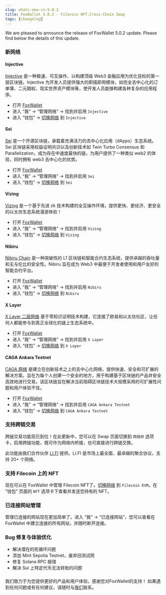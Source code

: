 ```yaml
---
slug: whats-new-in-5-0-2
title: FoxWallet 5.0.2 - Filecoin NFT,Cross-Chain Swap
tags: [changelog]
---
```


We are pleased to announce the release of FoxWallet 5.0.2 update. Please find below the details of this update.
<!--truncate-->

### 新网络

#### Injective
[Injective](https://injective.com/) 是一种极速、可互操作、以构建顶级 Web3 金融应用为优化目标的第一层区块链。Injective 为开发人员提供强大的即插即用模块，如完全去中心化的订单簿、二元期权、现实世界资产模块等，使开发人员能够构建各种复杂的应用程序。  

- 打开 [FoxWallet](https://foxwallet.com/download)
- 进入 “我” -> “管理网络” -> 找到并启用 `Injective`
- 进入 “钱包” -> [切换网络](https://hc.foxwallet.com/docs/basic/manage-funds#switch-networks) 到 `Injective`

#### Sei
[Sei](https://www.sei.io/) 是一个开源区块链，承载着充满活力的去中心化应用（dApps）生态系统。Sei 区块链采用权益证明共识以及创新技术如 Twin Turbo Consensus 和 Parallelization，成为存在中速度最快的链，为用户提供了一种类似 web2 的体验，同时拥有 web3 去中心化的优势。  

- 打开 [FoxWallet](https://foxwallet.com/download)
- 进入 “我” -> “管理网络” -> 找到并启用 `Sei`
- 进入 “钱包” -> [切换网络](https://hc.foxwallet.com/docs/basic/manage-funds#switch-networks) 到 `Sei`

#### Vizing
[Vizing](https://www.vizing.com/) 是一个基于先进 zk 技术构建的全互操作环境，提供更快、更经济、更安全的以太坊生态系统漫游体验！  

- 打开 [FoxWallet](https://foxwallet.com/download)
- 进入 “我” -> “管理网络” -> 找到并启用 `Vizing`
- 进入 “钱包” -> [切换网络](https://hc.foxwallet.com/docs/basic/manage-funds#switch-networks) 到 `Vizing`

#### Nibiru
[Nibiru Chain](https://nibiru.fi/) 是一种突破性的 L1 区块链和智能合约生态系统，提供卓越的吞吐量和无与伦比的安全性。Nibiru 旨在成为 Web3 中最便于开发者使用和用户友好的智能合约平台。  

- 打开 [FoxWallet](https://foxwallet.com/download)
- 进入 “我” -> “管理网络” -> 找到并启用 `Nibiru`
- 进入 “钱包” -> [切换网络](https://hc.foxwallet.com/docs/basic/manage-funds#switch-networks) 到 `Nibiru`

#### X Layer
[X Layer 二层网络](https://www.okx.com/zh-hans/xlayer) 基于零知识证明技术构建，它连接了欧易和以太坊社区，让任何人都能参与到真正全球化的链上生态系统中。  

- 打开 [FoxWallet](https://foxwallet.com/download)
- 进入 “我” -> “管理网络” -> 找到并启用 `X Layer`
- 进入 “钱包” -> [切换网络](https://hc.foxwallet.com/docs/basic/manage-funds#switch-networks) 到 `X Layer`

#### CAGA Ankara Testnet
[CAGA 网络](https://www.cagacrypto.com/) 是建立在创新技术之上的去中心化网络，提供快速、安全和可扩展的解决方案。旨在为每个人创建一个安全的地方，用于构建基于区块链的产品并安全高效地进行交易。该区块链旨在解决当前阻碍区块链技术大规模采用的可扩展性问题和用户体验不佳。

- 打开 [FoxWallet](https://foxwallet.com/download)
- 进入 “我” -> “管理网络” -> 找到并启用 `CAGA Ankara Testnet`
- 进入 “钱包” -> [切换网络](https://hc.foxwallet.com/docs/basic/manage-funds#switch-networks) 到 `CAGA Ankara Testnet`

### 支持跨链交易
跨链交易功能现已到位！在此更新中，您可以在 Swap 页面切换到 `跨链桥` 选项卡，启用跨链功能，既可作为网络内桥接，也可直接进行跨链交换。  

此功能由我们合作伙伴 [LI.FI](https://li.fi/) 提供。LI.FI 是市场上最全面、最卓越的聚合协议，支持 20+ 个网络。

### 支持 Filecoin 上的 NFT
现在可以在 FoxWallet 中管理 Filecoin NFT了。[切换网络](https://hc.foxwallet.com/docs/basic/manage-funds#switch-networks) 到 `Filecoin EVM`，在 “钱包” 页面的 `NFT` 选项卡下查看并发送您持有的 NFT。

### 已连接网站管理
管理已连接的网站现在更加简单了。进入 “我” -> “已连接网站”，您可以查看在 FoxWallet 中建立连接的所有网站，并随时断开连接。

### Bug 修复与体验优化
- 解决潜在的死循环问题
- 添加 Mint Sepolia Testnet，废弃旧测试网
- 修复 Solana RPC 报错
- 解决 Sui 上特定代币无法转账的问题

### 
我们致力于为您提供更好的产品和用户体验。感谢您对FoxWallet的支持！ 如果遇到任何问题或有任何建议，请随时与[我们](mailto:contact@foxwallet.com)联系。